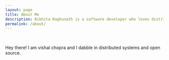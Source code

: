 ```yaml
---
layout: page
title: About Me
description: Nikhita Raghunath is a software developer who loves distributed systems and open source.
permalink: /about/
---
```

<br>

 <!-- <img src="{{site.avatar}}" class="avatar-round"/> -->

Hey there! I am vishal chopra and I dabble in distributed systems and open source.
